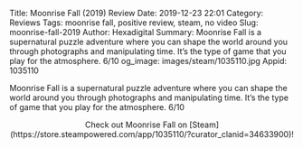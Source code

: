 Title: Moonrise Fall (2019) Review
Date: 2019-12-23 22:01
Category: Reviews
Tags: moonrise fall, positive review, steam, no video
Slug: moonrise-fall-2019
Author: Hexadigital
Summary: Moonrise Fall is a supernatural puzzle adventure where you can shape the world around you through photographs and manipulating time. It’s the type of game that you play for the atmosphere. 6/10
og_image: images/steam/1035110.jpg
Appid: 1035110

Moonrise Fall is a supernatural puzzle adventure where you can shape the world around you through photographs and manipulating time. It’s the type of game that you play for the atmosphere. 6/10

<center>Check out Moonrise Fall on [Steam](https://store.steampowered.com/app/1035110/?curator_clanid=34633900)!</center>